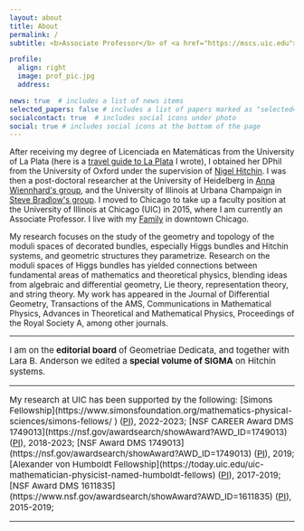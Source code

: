 ```yaml
---
layout: about
title: About
permalink: /
subtitle: <b>Associate Professor</b> of <a href="https://mscs.uic.edu">Mathematics, Statistics, and Computer Science</a>, University of Illinois Chicago

profile:
  align: right
  image: prof_pic.jpg
  address:  

news: true  # includes a list of news items
selected_papers: false # includes a list of papers marked as "selected={true}"
socialcontact: true  # includes social icons under photo
social: true # includes social icons at the bottom of the page
---
```


After receiving my degree of Licenciada en Matemáticas from the University of La Plata (here is a [travel guide to La Plata](https://lauraschaposnik.github.io/laplata/) I wrote), I obtained her DPhil from the University of Oxford under the supervision of [Nigel Hitchin](https://people.maths.ox.ac.uk/hitchin/). I was then a post-doctoral researcher at the University of Heidelberg in [Anna Wiennhard's group](https://www.mathi.uni-heidelberg.de/%7Ewienhard/), and the University of Illinois at Urbana Champaign in [Steve Bradlow's group](https://faculty.math.illinois.edu/%7Ebradlow/bradlow_index2.html).  I moved to Chicago to take up a faculty position at the University of Illinois at Chicago (UIC) in 2015, where I  am currently an Associate Professor.  I live with my [Family](https://lauraschaposnik.github.io/family/) in downtown Chicago. 

My research focuses on the study of the geometry and topology of the moduli spaces of decorated bundles, especially Higgs bundles and Hitchin systems, and geometric structures they parametrize.  Research on  the moduli spaces of Higgs bundles has yielded connections between fundamental areas of mathematics and theoretical physics, blending ideas from algebraic and differential geometry, Lie theory, representation theory, and string theory. My  work has appeared in the Journal of Differential Geometry, Transactions of the AMS, Communications in Mathematical Physics, Advances in Theoretical and Mathematical Physics,  Proceedings of the Royal Society A, among other journals.


<hr>
<span style="font-size:15px">

I am on the <b>editorial board</b> of Geometriae Dedicata, and together with Lara B. Anderson we edited a <b>special volume of SIGMA</b> on Hitchin systems.  

<hr>
<span style="font-size:15px">
My research at UIC has been supported by the following:
  [Simons Fellowship](https://www.simonsfoundation.org/mathematics-physical-sciences/simons-fellows/
) (<a href="https://ras.mit.edu/education-and-career-resources/glossary#term165">PI</a>), 2022-2023;
 [NSF CAREER Award DMS 1749013](https://nsf.gov/awardsearch/showAward?AWD_ID=1749013) (<a href="https://ras.mit.edu/education-and-career-resources/glossary#term165">PI</a>), 2018-2023;
[NSF  Award DMS 1749013](https://nsf.gov/awardsearch/showAward?AWD_ID=1749013) (<a href="https://ras.mit.edu/education-and-career-resources/glossary#term165">PI</a>), 2019;  
[Alexander von Humboldt Fellowship](https://today.uic.edu/uic-mathematician-physicist-named-humboldt-fellows) (<a href="https://ras.mit.edu/education-and-career-resources/glossary#term165">PI</a>), 2017-2019;
[NSF  Award DMS 1611835](https://www.nsf.gov/awardsearch/showAward?AWD_ID=1611835) (<a href="https://ras.mit.edu/education-and-career-resources/glossary#term165">PI</a>), 2015-2019;  
  <br>
</span>
<!--<span style="font-size:13px">
Note: my role is specified in parentheses, where PI = "Principal Investigator," Co-PI = "Co-Principal Investigator," and "KP=Key Person." 
</span>-->

<hr>
<span style="font-size:15px">
